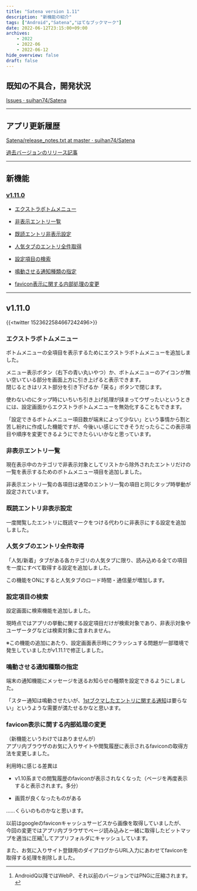 ```yaml
---
title: "Satena version 1.11"
description: "新機能の紹介"
tags: ["Android","Satena","はてなブックマーク"]
date: 2022-06-12T23:15:00+09:00
archives:
    - 2022
    - 2022-06
    - 2022-06-12
hide_overview: false
draft: false
---
```


## 既知の不具合，開発状況

[Issues · suihan74/Satena](https://github.com/suihan74/Satena/issues)

---

## アプリ更新履歴

[Satena/release_notes.txt at master · suihan74/Satena](https://github.com/suihan74/Satena/blob/master/app/src/main/res/raw/release_notes.txt)

[過去バージョンのリリース記事](/tags/satena/)

---

## 新機能

### [v1.11.0](#v1110)

- [エクストラボトムメニュー](#エクストラボトムメニュー)

- [非表示エントリ一覧](#非表示エントリ一覧)

- [既読エントリ非表示設定](#既読エントリ非表示設定)

- [人気タブのエントリ全件取得](#人気タブのエントリ全件取得)

- [設定項目の検索](#設定項目の検索)

- [鳴動させる通知種類の指定](#鳴動させる通知種類の指定)

- [favicon表示に関する内部処理の変更](#favicon表示に関する内部処理の変更)

---

## v1.11.0

{{<twitter 1523622584667242496>}}

### エクストラボトムメニュー

ボトムメニューの全項目を表示するためにエクストラボトムメニューを追加しました。

メニュー表示ボタン（右下の青い丸いやつ）か、ボトムメニューのアイコンが無い空いている部分を画面上方に引き上げると表示できます。  
閉じるときはリスト部分を引き下げるか「戻る」ボタンで閉じます。

使わないのにタップ時にいちいち引き上げ処理が挟まってウザったいというときには、設定画面からエクストラボトムメニューを無効化することもできます。

「設定できるボトムメニュー項目数が端末によって少ない」という事情から割と苦し紛れに作成した機能ですが、今後いい感じにできそうだったらここの表示項目や順序を変更できるようにできたらいいかなと思っています。

### 非表示エントリ一覧

現在表示中のカテゴリで非表示対象としてリストから除外されたエントリだけの一覧を表示するためのボトムメニュー項目を追加しました。

非表示エントリ一覧の各項目は通常のエントリ一覧の項目と同じタップ時挙動が設定されています。

### 既読エントリ非表示設定

一度閲覧したエントリに既読マークをつける代わりに非表示にする設定を追加しました。

### 人気タブのエントリ全件取得

「人気/新着」タブがある各カテゴリの人気タブに限り、読み込める全ての項目を一度にすべて取得する設定を追加しました。

この機能をONにすると人気タブのロード時間・通信量が増加します。

### 設定項目の検索

設定画面に検索機能を追加しました。

現時点ではアプリの挙動に関する設定項目だけが検索対象であり、非表示対象やユーザータグなどは検索対象に含まれません。

※この機能の追加にあたり、設定画面表示時にクラッシュする問題が一部環境で発生していましたがv1.11.1で修正しました。

### 鳴動させる通知種類の指定

端末の通知機能にメッセージを送るお知らせの種類を設定できるようにしました。

「スター通知は鳴動させたいが、[1stブクマしたエントリに関する通知](https://bookmark.hatenastaff.com/entry/2022/04/25/152925)は要らない」というような需要が満たせるかなと思います。

### favicon表示に関する内部処理の変更

（新機能というわけではありませんが）  
アプリ内ブラウザのお気に入りサイトや閲覧履歴に表示されるfaviconの取得方法を変更しました。

利用時に感じる差異は

- v1.10系までの閲覧履歴のfaviconが表示されなくなった（ページを再度表示すると表示されます。多分）

- 画質が良くなったものがある

……くらいのものかなと思います。

以前はgoogleのfaviconキャッシュサービスから画像を取得していましたが、  
今回の変更ではアプリ内ブラウザでページ読み込みと一緒に取得したビットマップを適当に圧縮[^1]してアプリフォルダにキャッシュしています。

また、お気に入りサイト登録用のダイアログからURL入力にあわせてfaviconを取得する処理を削除しました。

[^1]: AndroidQ以降ではWebP、それ以前のバージョンではPNGに圧縮されます。
